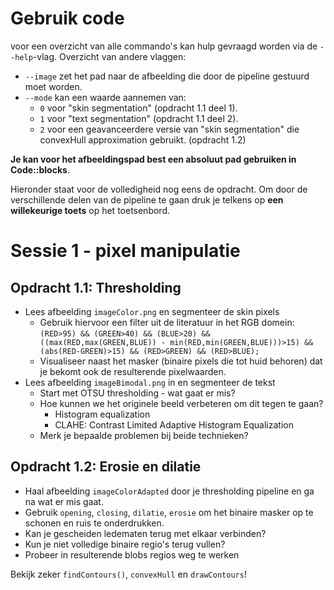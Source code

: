 # Gebruik code

voor een overzicht van alle commando's kan hulp gevraagd worden via de `--help`-vlag.
Overzicht van andere vlaggen:
* `--image` zet het pad naar de afbeelding die door de pipeline gestuurd moet worden.
* `--mode` kan een waarde aannemen van:
    * `0` voor "skin segmentation" (opdracht 1.1 deel 1).
    * `1` voor "text segmentation" (opdracht 1.1 deel 2).
    * `2` voor een geavanceerdere versie van "skin segmentation" die convexHull approximation gebruikt. (opdracht 1.2)

**Je kan voor het afbeeldingspad best een absoluut pad gebruiken in Code::blocks**.

Hieronder staat voor de volledigheid nog eens de opdracht.
Om door de verschillende delen van de pipeline te gaan druk je telkens op **een willekeurige toets** op het toetsenbord.

# Sessie 1 - pixel manipulatie

## Opdracht 1.1: Thresholding

* Lees afbeelding `imageColor.png` en segmenteer de skin pixels
   * Gebruik hiervoor een filter uit de literatuur in het RGB domein: `(RED>95) && (GREEN>40) && (BLUE>20) && ((max(RED,max(GREEN,BLUE)) - min(RED,min(GREEN,BLUE)))>15) && (abs(RED-GREEN)>15) && (RED>GREEN) && (RED>BLUE);`
   * Visualiseer naast het masker (binaire pixels die tot huid behoren) dat je bekomt ook de resulterende pixelwaarden.
* Lees afbeelding `imageBimodal.png` in en segmenteer de tekst
   * Start met OTSU thresholding - wat gaat er mis?
   * Hoe kunnen we het originele beeld verbeteren om dit tegen te gaan?
      * Histogram equalization
      * CLAHE: Contrast Limited Adaptive Histogram Equalization
   * Merk je bepaalde problemen bij beide technieken?

## Opdracht 1.2: Erosie en dilatie

* Haal afbeelding `imageColorAdapted` door je thresholding pipeline en ga na wat er mis gaat.
* Gebruik `opening`, `closing`, `dilatie`, `erosie` om het binaire masker op te schonen en ruis te onderdrukken.
* Kan je gescheiden ledematen terug met elkaar verbinden?
* Kun je niet volledige binaire regio's terug vullen?
* Probeer in resulterende blobs regios weg te werken

Bekijk zeker `findContours()`, `convexHull` en `drawContours`!
